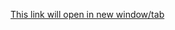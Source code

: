 
<a href="http://jirengu.com" onclick="window.open(this.href, 'newwindow'); return false;" onkeypress="window.open(this.href, 'newwindow'); return false;">This link will open in new window/tab</a>
